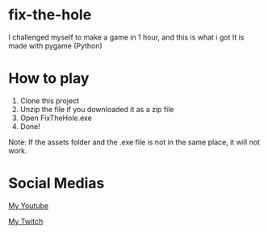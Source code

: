 # fix-the-hole
I challenged myself to make a game in 1 hour, and this is what i got
It is made with pygame (Python)
# How to play
1. Clone this project
2. Unzip the file if you downloaded it as a zip file
3. Open FixTheHole.exe
4. Done!

Note: If the assets folder and the .exe file is not in the same place, it will not work.
# Social Medias
[My Youtube](https://youtube.com/pyxldavon)

[My Twitch](https://twitch.tv/pyxldavon)
